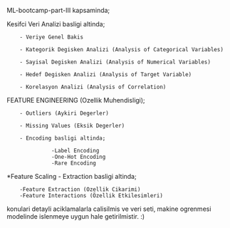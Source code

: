 ML-bootcamp-part-III kapsaminda;

Kesifci Veri Analizi basligi altinda;

        - Veriye Genel Bakis

        - Kategorik Degisken Analizi (Analysis of Categorical Variables)

        - Sayisal Degisken Analizi (Analysis of Numerical Variables)

        - Hedef Degisken Analizi (Analysis of Target Variable)

        - Korelasyon Analizi (Analysis of Correlation)

FEATURE ENGINEERING (Ozellik Muhendisligi);

        - Outliers (Aykiri Degerler)
        
        - Missing Values (Eksik Degerler)

        - Encoding basligi altinda;

                  -Label Encoding
                  -One-Hot Encoding
                  -Rare Encoding

*Feature Scaling - Extraction basligi altinda;

        -Feature Extraction (Ozellik Cikarimi)
        -Feature Interactions (Özellik Etkilesimleri) 

konulari detayli aciklamalarla calisilmis ve veri seti, makine ogrenmesi modelinde islenmeye uygun hale getirilmistir. :)
